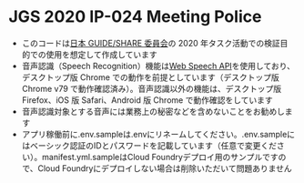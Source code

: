 # JGS 2020 IP-024 Meeting Police

- このコードは[日本 GUIDE/SHARE 委員会](http://www.uken.or.jp/jgs/news/index.html)の 2020 年タスク活動での検証目的での使用を想定して作成しています
- 音声認識（Speech Recognition）機能は[Web Speech API](https://developer.mozilla.org/ja/docs/Web/API/Web_Speech_API)を使用しており、デスクトップ版 Chrome での動作を前提としています（デスクトップ版 Chrome v79 で動作確認済み）。音声認識以外の機能は、デスクトップ版 Firefox、iOS 版 Safari、Android 版 Chrome で動作確認をしています
- 音声認識対象とする音声には業務上の秘密などを含めないことをお勧めします
- アプリ稼働前に.env.sampleは.envにリネームしてください。.env.sampleにはベーシック認証のIDとパスワードを記載しています（任意で変更ください）。manifest.yml.sampleはCloud Foundryデプロイ用のサンプルですので、Cloud Foundryにデプロイしない場合は削除いただいて問題ありません

